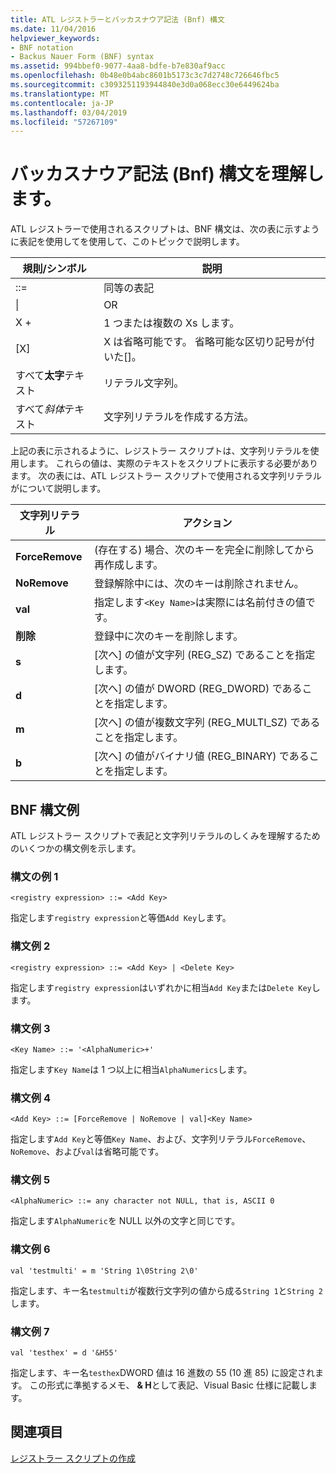 ```yaml
---
title: ATL レジストラーとバッカスナウア記法 (Bnf) 構文
ms.date: 11/04/2016
helpviewer_keywords:
- BNF notation
- Backus Nauer Form (BNF) syntax
ms.assetid: 994bbef0-9077-4aa8-bdfe-b7e830af9acc
ms.openlocfilehash: 0b48e0b4abc8601b5173c3c7d2748c726646fbc5
ms.sourcegitcommit: c3093251193944840e3d0a068ecc30e6449624ba
ms.translationtype: MT
ms.contentlocale: ja-JP
ms.lasthandoff: 03/04/2019
ms.locfileid: "57267109"
---
```

# <a name="understanding-backus-nauer-form-bnf-syntax"></a>バッカスナウア記法 (Bnf) 構文を理解します。

ATL レジストラーで使用されるスクリプトは、BNF 構文は、次の表に示すように表記を使用してを使用して、このトピックで説明します。

|規則/シンボル|説明|
|------------------------|-------------|
|::=|同等の表記|
|&#124;|OR|
|X +|1 つまたは複数の Xs します。|
|[X]|X は省略可能です。 省略可能な区切り記号が付いた\[]。|
|すべて**太字**テキスト|リテラル文字列。|
|すべて*斜体*テキスト|文字列リテラルを作成する方法。|

上記の表に示されるように、レジストラー スクリプトは、文字列リテラルを使用します。 これらの値は、実際のテキストをスクリプトに表示する必要があります。 次の表には、ATL レジストラー スクリプトで使用される文字列リテラルがについて説明します。

|文字列リテラル|アクション|
|--------------------|------------|
|**ForceRemove**|(存在する) 場合、次のキーを完全に削除してから再作成します。|
|**NoRemove**|登録解除中には、次のキーは削除されません。|
|**val**|指定します`<Key Name>`は実際には名前付きの値です。|
|**削除**|登録中に次のキーを削除します。|
|**s**|[次へ] の値が文字列 (REG_SZ) であることを指定します。|
|**d**|[次へ] の値が DWORD (REG_DWORD) であることを指定します。|
|**m**|[次へ] の値が複数文字列 (REG_MULTI_SZ) であることを指定します。|
|**b**|[次へ] の値がバイナリ値 (REG_BINARY) であることを指定します。|

## <a name="bnf-syntax-examples"></a>BNF 構文例

ATL レジストラー スクリプトで表記と文字列リテラルのしくみを理解するためのいくつかの構文例を示します。

### <a name="syntax-example-1"></a>構文の例 1

```
<registry expression> ::= <Add Key>
```

指定します`registry expression`と等価`Add Key`します。

### <a name="syntax-example-2"></a>構文例 2

```
<registry expression> ::= <Add Key> | <Delete Key>
```

指定します`registry expression`はいずれかに相当`Add Key`または`Delete Key`します。

### <a name="syntax-example-3"></a>構文例 3

```
<Key Name> ::= '<AlphaNumeric>+'
```

指定します`Key Name`は 1 つ以上に相当`AlphaNumerics`します。

### <a name="syntax-example-4"></a>構文例 4

```
<Add Key> ::= [ForceRemove | NoRemove | val]<Key Name>
```

指定します`Add Key`と等価`Key Name`、および、文字列リテラル`ForceRemove`、 `NoRemove`、および`val`は省略可能です。

### <a name="syntax-example-5"></a>構文例 5

```
<AlphaNumeric> ::= any character not NULL, that is, ASCII 0
```

指定します`AlphaNumeric`を NULL 以外の文字と同じです。

### <a name="syntax-example-6"></a>構文例 6

```
val 'testmulti' = m 'String 1\0String 2\0'
```

指定します、キー名`testmulti`が複数行文字列の値から成る`String 1`と`String 2`します。

### <a name="syntax-example-7"></a>構文例 7

```
val 'testhex' = d '&H55'
```

指定します、キー名`testhex`DWORD 値は 16 進数の 55 (10 進 85) に設定されます。 この形式に準拠するメモ、 **& H**として表記、Visual Basic 仕様に記載します。

## <a name="see-also"></a>関連項目

[レジストラー スクリプトの作成](../atl/creating-registrar-scripts.md)
